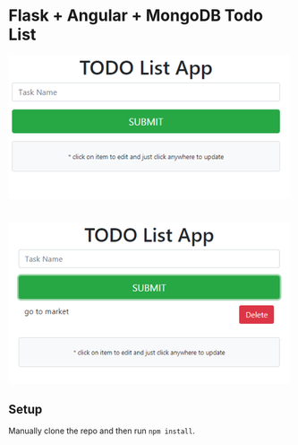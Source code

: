 # Flask + Angular + MongoDB Todo List

![Angular Todo](../screenshots/angular-todo.PNG)
#
![Angular Todo](../screenshots/angular-todo2.PNG)


## Setup

Manually clone the repo and then run `npm install`.